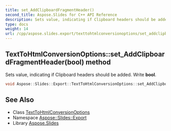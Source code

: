 ```yaml
---
title: set_AddClipboardFragmentHeader()
second_title: Aspose.Slides for C++ API Reference
description: Sets value, indicating if Clipboard headers should be added. Write bool.
type: docs
weight: 14
url: /cpp/aspose.slides.export/texttohtmlconversionoptions/set_addclipboardfragmentheader/
---
```

## TextToHtmlConversionOptions::set_AddClipboardFragmentHeader(bool) method


Sets value, indicating if Clipboard headers should be added. Write **bool**.

```cpp
void Aspose::Slides::Export::TextToHtmlConversionOptions::set_AddClipboardFragmentHeader(bool value) override
```

## See Also

* Class [TextToHtmlConversionOptions](./)
* Namespace [Aspose::Slides::Export](../)
* Library [Aspose.Slides](../../)